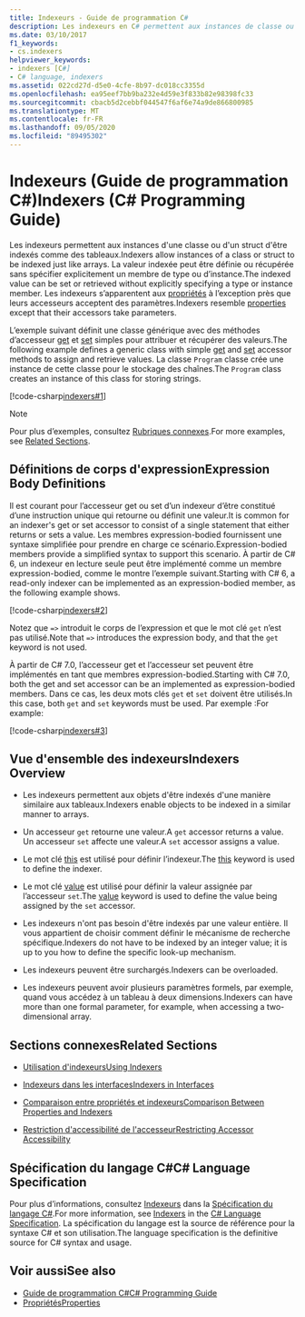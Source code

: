 ```yaml
---
title: Indexeurs - Guide de programmation C#
description: Les indexeurs en C# permettent aux instances de classe ou de struct d’être indexées comme des tableaux. Vous pouvez définir ou obtenir la valeur indexée sans spécifier un type ou un membre d’instance.
ms.date: 03/10/2017
f1_keywords:
- cs.indexers
helpviewer_keywords:
- indexers [C#]
- C# language, indexers
ms.assetid: 022cd27d-d5e0-4cfe-8b97-dc018cc3355d
ms.openlocfilehash: ea95eef7bb9ba232e4d59e3f833b82e98398fc33
ms.sourcegitcommit: cbacb5d2cebbf044547f6af6e74a9de866800985
ms.translationtype: MT
ms.contentlocale: fr-FR
ms.lasthandoff: 09/05/2020
ms.locfileid: "89495302"
---
```

# <a name="indexers-c-programming-guide"></a><span data-ttu-id="59e2b-104">Indexeurs (Guide de programmation C#)</span><span class="sxs-lookup"><span data-stu-id="59e2b-104">Indexers (C# Programming Guide)</span></span>

<span data-ttu-id="59e2b-105">Les indexeurs permettent aux instances d'une classe ou d'un struct d'être indexés comme des tableaux.</span><span class="sxs-lookup"><span data-stu-id="59e2b-105">Indexers allow instances of a class or struct to be indexed just like arrays.</span></span> <span data-ttu-id="59e2b-106">La valeur indexée peut être définie ou récupérée sans spécifier explicitement un membre de type ou d’instance.</span><span class="sxs-lookup"><span data-stu-id="59e2b-106">The indexed value can be set or retrieved without explicitly specifying a type or instance member.</span></span> <span data-ttu-id="59e2b-107">Les indexeurs s’apparentent aux [propriétés](../classes-and-structs/properties.md) à l’exception près que leurs accesseurs acceptent des paramètres.</span><span class="sxs-lookup"><span data-stu-id="59e2b-107">Indexers resemble [properties](../classes-and-structs/properties.md) except that their accessors take parameters.</span></span>  

 <span data-ttu-id="59e2b-108">L’exemple suivant définit une classe générique avec des méthodes d’accesseur [get](../../language-reference/keywords/get.md) et [set](../../language-reference/keywords/set.md) simples pour attribuer et récupérer des valeurs.</span><span class="sxs-lookup"><span data-stu-id="59e2b-108">The following example defines a generic class with simple [get](../../language-reference/keywords/get.md) and [set](../../language-reference/keywords/set.md) accessor methods to assign and retrieve values.</span></span> <span data-ttu-id="59e2b-109">La classe `Program` classe crée une instance de cette classe pour le stockage des chaînes.</span><span class="sxs-lookup"><span data-stu-id="59e2b-109">The `Program` class creates an instance of this class for storing strings.</span></span>  
  
 [!code-csharp[indexers#1](../../../../samples/snippets/csharp/programming-guide/indexers/indexer-1.cs)]  
  
> [!NOTE]
> <span data-ttu-id="59e2b-110">Pour plus d’exemples, consultez [Rubriques connexes](./index.md#BKMK_RelatedSections).</span><span class="sxs-lookup"><span data-stu-id="59e2b-110">For more examples, see [Related Sections](./index.md#BKMK_RelatedSections).</span></span>  
  
## <a name="expression-body-definitions"></a><span data-ttu-id="59e2b-111">Définitions de corps d'expression</span><span class="sxs-lookup"><span data-stu-id="59e2b-111">Expression Body Definitions</span></span>  

<span data-ttu-id="59e2b-112">Il est courant pour l’accesseur get ou set d’un indexeur d’être constitué d’une instruction unique qui retourne ou définit une valeur.</span><span class="sxs-lookup"><span data-stu-id="59e2b-112">It is common for an indexer's get or set accessor to consist of a single statement that either returns or sets a value.</span></span> <span data-ttu-id="59e2b-113">Les membres expression-bodied fournissent une syntaxe simplifiée pour prendre en charge ce scénario.</span><span class="sxs-lookup"><span data-stu-id="59e2b-113">Expression-bodied members provide a simplified syntax to support this scenario.</span></span> <span data-ttu-id="59e2b-114">À partir de C# 6, un indexeur en lecture seule peut être implémenté comme un membre expression-bodied, comme le montre l’exemple suivant.</span><span class="sxs-lookup"><span data-stu-id="59e2b-114">Starting with C# 6, a read-only indexer can be implemented as an expression-bodied member, as the following example shows.</span></span>

[!code-csharp[indexers#2](../../../../samples/snippets/csharp/programming-guide/indexers/indexer-2.cs)]  

<span data-ttu-id="59e2b-115">Notez que `=>` introduit le corps de l’expression et que le mot clé `get` n’est pas utilisé.</span><span class="sxs-lookup"><span data-stu-id="59e2b-115">Note that `=>` introduces the expression body, and that the `get` keyword is not used.</span></span>

<span data-ttu-id="59e2b-116">À partir de C# 7.0, l’accesseur get et l’accesseur set peuvent être implémentés en tant que membres expression-bodied.</span><span class="sxs-lookup"><span data-stu-id="59e2b-116">Starting with C# 7.0, both the get and set accessor can be an implemented as expression-bodied members.</span></span> <span data-ttu-id="59e2b-117">Dans ce cas, les deux mots clés `get` et `set` doivent être utilisés.</span><span class="sxs-lookup"><span data-stu-id="59e2b-117">In this case, both `get` and `set` keywords must be used.</span></span> <span data-ttu-id="59e2b-118">Par exemple :</span><span class="sxs-lookup"><span data-stu-id="59e2b-118">For example:</span></span>

[!code-csharp[indexers#3](../../../../samples/snippets/csharp/programming-guide/indexers/indexer-3.cs)]  
  
## <a name="indexers-overview"></a><span data-ttu-id="59e2b-119">Vue d'ensemble des indexeurs</span><span class="sxs-lookup"><span data-stu-id="59e2b-119">Indexers Overview</span></span>  
  
- <span data-ttu-id="59e2b-120">Les indexeurs permettent aux objets d'être indexés d'une manière similaire aux tableaux.</span><span class="sxs-lookup"><span data-stu-id="59e2b-120">Indexers enable objects to be indexed in a similar manner to arrays.</span></span>  
  
- <span data-ttu-id="59e2b-121">Un accesseur `get` retourne une valeur.</span><span class="sxs-lookup"><span data-stu-id="59e2b-121">A `get` accessor returns a value.</span></span> <span data-ttu-id="59e2b-122">Un accesseur `set` affecte une valeur.</span><span class="sxs-lookup"><span data-stu-id="59e2b-122">A `set` accessor assigns a value.</span></span>  
  
- <span data-ttu-id="59e2b-123">Le mot clé [this](../../language-reference/keywords/this.md) est utilisé pour définir l’indexeur.</span><span class="sxs-lookup"><span data-stu-id="59e2b-123">The [this](../../language-reference/keywords/this.md) keyword is used to define the indexer.</span></span>  
  
- <span data-ttu-id="59e2b-124">Le mot clé [value](../../language-reference/keywords/value.md) est utilisé pour définir la valeur assignée par l’accesseur `set`.</span><span class="sxs-lookup"><span data-stu-id="59e2b-124">The [value](../../language-reference/keywords/value.md) keyword is used to define the value being assigned by the `set` accessor.</span></span>  
  
- <span data-ttu-id="59e2b-125">Les indexeurs n'ont pas besoin d'être indexés par une valeur entière. Il vous appartient de choisir comment définir le mécanisme de recherche spécifique.</span><span class="sxs-lookup"><span data-stu-id="59e2b-125">Indexers do not have to be indexed by an integer value; it is up to you how to define the specific look-up mechanism.</span></span>  
  
- <span data-ttu-id="59e2b-126">Les indexeurs peuvent être surchargés.</span><span class="sxs-lookup"><span data-stu-id="59e2b-126">Indexers can be overloaded.</span></span>  
  
- <span data-ttu-id="59e2b-127">Les indexeurs peuvent avoir plusieurs paramètres formels, par exemple, quand vous accédez à un tableau à deux dimensions.</span><span class="sxs-lookup"><span data-stu-id="59e2b-127">Indexers can have more than one formal parameter, for example, when accessing a two-dimensional array.</span></span>  
  
## <a name="related-sections"></a><a name="BKMK_RelatedSections"></a> <span data-ttu-id="59e2b-128">Sections connexes</span><span class="sxs-lookup"><span data-stu-id="59e2b-128">Related Sections</span></span>  
  
- [<span data-ttu-id="59e2b-129">Utilisation d'indexeurs</span><span class="sxs-lookup"><span data-stu-id="59e2b-129">Using Indexers</span></span>](./using-indexers.md)  
  
- [<span data-ttu-id="59e2b-130">Indexeurs dans les interfaces</span><span class="sxs-lookup"><span data-stu-id="59e2b-130">Indexers in Interfaces</span></span>](./indexers-in-interfaces.md)  
  
- [<span data-ttu-id="59e2b-131">Comparaison entre propriétés et indexeurs</span><span class="sxs-lookup"><span data-stu-id="59e2b-131">Comparison Between Properties and Indexers</span></span>](./comparison-between-properties-and-indexers.md)  
  
- [<span data-ttu-id="59e2b-132">Restriction d'accessibilité de l'accesseur</span><span class="sxs-lookup"><span data-stu-id="59e2b-132">Restricting Accessor Accessibility</span></span>](../classes-and-structs/restricting-accessor-accessibility.md)  
  
## <a name="c-language-specification"></a><span data-ttu-id="59e2b-133">Spécification du langage C#</span><span class="sxs-lookup"><span data-stu-id="59e2b-133">C# Language Specification</span></span>  

<span data-ttu-id="59e2b-134">Pour plus d’informations, consultez [Indexeurs](~/_csharplang/spec/classes.md#indexers) dans la [Spécification du langage C#](/dotnet/csharp/language-reference/language-specification/introduction).</span><span class="sxs-lookup"><span data-stu-id="59e2b-134">For more information, see [Indexers](~/_csharplang/spec/classes.md#indexers) in the [C# Language Specification](/dotnet/csharp/language-reference/language-specification/introduction).</span></span> <span data-ttu-id="59e2b-135">La spécification du langage est la source de référence pour la syntaxe C# et son utilisation.</span><span class="sxs-lookup"><span data-stu-id="59e2b-135">The language specification is the definitive source for C# syntax and usage.</span></span>
  
## <a name="see-also"></a><span data-ttu-id="59e2b-136">Voir aussi</span><span class="sxs-lookup"><span data-stu-id="59e2b-136">See also</span></span>

- [<span data-ttu-id="59e2b-137">Guide de programmation C#</span><span class="sxs-lookup"><span data-stu-id="59e2b-137">C# Programming Guide</span></span>](../index.md)
- [<span data-ttu-id="59e2b-138">Propriétés</span><span class="sxs-lookup"><span data-stu-id="59e2b-138">Properties</span></span>](../classes-and-structs/properties.md)
